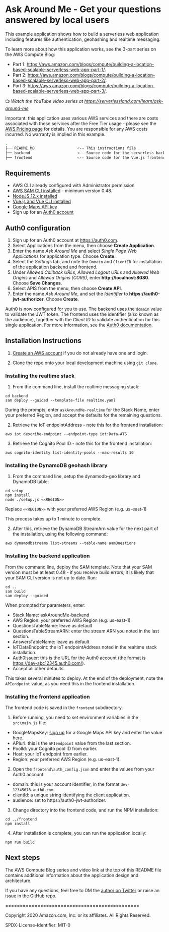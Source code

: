 # Ask Around Me - Get your questions answered by local users

This example application shows how to build a serverless web application including features like authentication, geohashing and realtime messaging.

To learn more about how this application works, see the 3-part series on the AWS Compute Blog:
- Part 1: https://aws.amazon.com/blogs/compute/building-a-location-based-scalable-serverless-web-app-part-1/.
- Part 2: https://aws.amazon.com/blogs/compute/building-a-location-based-scalable-serverless-web-app-part-2/.
- Part 3: https://aws.amazon.com/blogs/compute/building-a-location-based-scalable-serverless-web-app-part-3/.

:tv: *Watch the YouTube video series at https://serverlessland.com/learn/ask-around-me*

Important: this application uses various AWS services and there are costs associated with these services after the Free Tier usage - please see the [AWS Pricing page](https://aws.amazon.com/pricing/) for details. You are responsible for any AWS costs incurred. No warranty is implied in this example.

```bash
.
├── README.MD                   <-- This instructions file
├── backend                     <-- Source code for the serverless backend
├── frontend                    <-- Source code for the Vue.js frontend
```

## Requirements

* AWS CLI already configured with Administrator permission
* [AWS SAM CLI installed](https://docs.aws.amazon.com/serverless-application-model/latest/developerguide/serverless-sam-cli-install.html) - minimum version 0.48.
* [NodeJS 12.x installed](https://nodejs.org/en/download/)
* [Vue.js and Vue CLI installed](https://vuejs.org/v2/guide/installation.html)
* [Google Maps API key](https://developers.google.com/maps/documentation/javascript/get-api-key)
* Sign up for an [Auth0 account](https://auth0.com/)

## Auth0 configuration

1. Sign up for an Auth0 account at https://auth0.com.
2. Select Applications from the menu, then choose **Create Application**.
3. Enter the name *Ask Around Me* and select *Single Page Web Applications* for application type. Choose **Create**.
4. Select the *Settings* tab, and note the `Domain` and `ClientID` for installation of the application backend and frontend.
5. Under *Allowed Callback URLs*, *Allowed Logout URLs* and *Allowed Web Origins* and *Allowed Origins (CORS)*, enter **http://localhost:8080**. Choose **Save Changes**.
6. Select APIS from the menu, then choose **Create API**.
7. Enter the name *Ask Around Me*, and set the *Identifier* to **https://auth0-jwt-authorizer**. Choose **Create**.

Auth0 is now configured for you to use. The backend uses the `domain` value to validate the JWT token. The frontend uses the identifier (also known as the audience), together with the *Client ID* to validate authentication for this single application. For more information, see the [Auth0 documentation](https://auth0.com/docs/api/authentication).

## Installation Instructions

1. [Create an AWS account](https://portal.aws.amazon.com/gp/aws/developer/registration/index.html) if you do not already have one and login.

2. Clone the repo onto your local development machine using `git clone`.

### Installing the realtime stack

1. From the command line, install the realtime messaging stack:
```
cd backend
sam deploy --guided --template-file realtime.yaml
```
During the prompts, enter `askAroundMe-realtime` for the Stack Name, enter your preferred Region, and accept the defaults for the remaining questions. 

2. Retrieve the IoT endpointAddress - note this for the frontend installation:
```
aws iot describe-endpoint --endpoint-type iot:Data-ATS
```
3. Retrieve the Cognito Pool ID - note this for the frontend installation:
```
aws cognito-identity list-identity-pools --max-results 10
```

### Installing the DynamoDB geohash library

1. From the command line, setup the dynamodb-geo library and DynamoDB table:
```
cd setup
npm install
node ./setup.js <<REGION>>
```
Replace `<<REGION>>` with your preferred AWS Region (e.g. us-east-1)

This process takes up to 1 minute to complete. 

2. After this, retrieve the DynamoDB StreamArn value for the next part of the installation, using the following command:
```
aws dynamodbstreams list-streams --table-name aamQuestions
```

### Installing the backend application

From the command line, deploy the SAM template. Note that your SAM version must be at least 0.48 - if you receive build errors, it is likely that your SAM CLI version is not up to date. 
Run:

```
cd .. 
sam build
sam deploy --guided
```

When prompted for parameters, enter:
- Stack Name: askAroundMe-backend
- AWS Region: your preferred AWS Region (e.g. us-east-1)
- QuestionsTableName: leave as default
- QuestionsTableStreamARN: enter the stream ARN you noted in the last section. 
- AnswersTableName: leave as default
- IoTDataEndpoint: the IoT endpointAddress noted in the realtime stack installation.
- Auth0issuer: this is the URL for the Auth0 account (the format is https://dev-abc12345.auth0.com/).
- Accept all other defaults.

This takes several minutes to deploy. At the end of the deployment, note the `APIendpoint` value, as you need this in the frontend installation.

### Installing the frontend application

The frontend code is saved in the `frontend` subdirectory. 

1. Before running, you need to set environment variables in the `src\main.js` file:

- GoogleMapsKey: [sign up](https://developers.google.com/maps/documentation/javascript/get-api-key) for a Google Maps API key and enter the value here.
- APIurl: this is the `APIendpoint` value from the last section.
- PoolId: your Cognito pool ID from earlier.
- Host: your IoT endpoint from earlier.
- Region: your preferred AWS Region (e.g. us-east-1).

2. Open the `frontend\auth_config.json` and enter the values from your Auth0 account:
- domain: this is your account identifier, in the format `dev-12345678.auth0.com`.
- clientId: a unique string identifying the client application.
- audience: set to https://auth0-jwt-authorizer.

3. Change directory into the frontend code, and run the NPM installation:

```
cd ../frontend
npm install
```
4. After installation is complete, you can run the application locally:

```
npm run build
```
## Next steps

The AWS Compute Blog series and video link at the top of this README file contains additional information about the application design and architecture.

If you have any questions, feel free to DM the [author on Twitter](https://twitter.com/jbesw) or raise an issue in the GitHub repo.

==============================================

Copyright 2020 Amazon.com, Inc. or its affiliates. All Rights Reserved.

SPDX-License-Identifier: MIT-0
